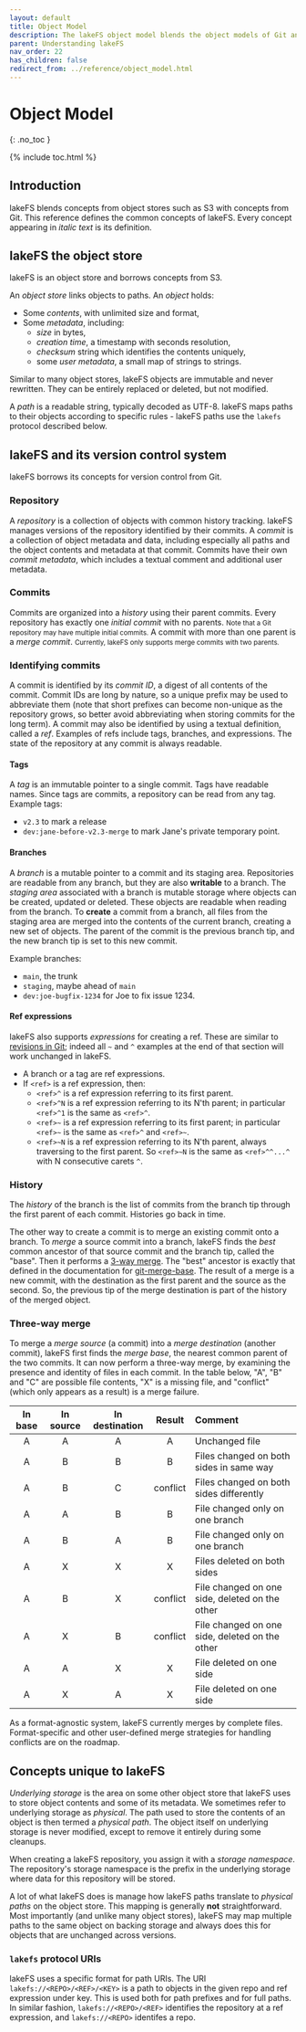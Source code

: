 ```yaml
---
layout: default
title: Object Model 
description: The lakeFS object model blends the object models of Git and object stores such as S3. Check out this page to learn more.
parent: Understanding lakeFS
nav_order: 22
has_children: false
redirect_from: ../reference/object_model.html
---
```


# Object Model
{: .no_toc }

{% include toc.html %}

## Introduction

lakeFS blends concepts from object stores such as S3 with concepts from Git. This reference
defines the common concepts of lakeFS. Every concept appearing in _italic text_ is its
definition.

## lakeFS the object store

lakeFS is an object store and borrows concepts from S3.

An _object store_ links objects to paths. An _object_ holds:

* Some _contents_, with unlimited size and format,
* Some _metadata_, including:
  + _size_ in bytes,
  + _creation time_, a timestamp with seconds resolution,
  + _checksum_ string which identifies the contents uniquely,
  + some _user metadata_, a small map of strings to strings.

Similar to many object stores, lakeFS objects are immutable and never rewritten. They can
be entirely replaced or deleted, but not modified.

A _path_ is a readable string, typically decoded as UTF-8. lakeFS maps paths to their objects
according to specific rules - lakeFS paths use the `lakefs` protocol described below.

## lakeFS and its version control system

lakeFS borrows its concepts for version control from Git.

### Repository

A _repository_ is a collection of objects with common history tracking. lakeFS manages
versions of the repository identified by their commits. A _commit_ is a collection of object
metadata and data, including especially all paths and the object contents and metadata at that
commit. Commits have their own _commit metadata_, which includes a textual comment and
additional user metadata.

### Commits

Commits are organized into a _history_ using their parent commits. Every repository has
exactly one _initial commit_ with no parents. <span style="font-size: smaller">Note that a
Git repository may have multiple initial commits.</span> A commit with more than one parent is
a _merge commit_. <span style="font-size: smaller">Currently, lakeFS only supports merge
commits with two parents.</span>

### Identifying commits

A commit is identified by its _commit ID_, a digest of all contents of the commit. Commit IDs
are long by nature, so a unique prefix may be used to abbreviate them (note that short
prefixes can become non-unique as the repository grows, so better avoid abbreviating when
storing commits for the long term). A commit may also be identified by using a textual
definition, called a _ref_. Examples of refs include tags, branches, and expressions. The
state of the repository at any commit is always readable.

#### Tags

A _tag_ is an immutable pointer to a single commit. Tags have readable names. Since tags
are commits, a repository can be read from any tag. Example tags:

* `v2.3` to mark a release
* `dev:jane-before-v2.3-merge` to mark Jane's private temporary point.

#### Branches

A _branch_ is a mutable pointer to a commit and its staging area. Repositories are readable
from any branch, but they are also **writable** to a branch. The _staging area_ associated
with a branch is mutable storage where objects can be created, updated or deleted. These
objects are readable when reading from the branch. To **create** a commit from a branch, all
files from the staging area are merged into the contents of the current branch, creating a
new set of objects. The parent of the commit is the previous branch tip, and the new branch
tip is set to this new commit. 

Example branches:

* `main`, the trunk
* `staging`, maybe ahead of `main`
* `dev:joe-bugfix-1234` for Joe to fix issue 1234.

#### Ref expressions

lakeFS also supports _expressions_ for creating a ref. These are similar to [revisions in
Git](https://git-scm.com/docs/gitrevisions#_specifying_revisions); indeed all `~` and `^`
examples at the end of that section will work unchanged in lakeFS.

* A branch or a tag are ref expressions.
* If `<ref>` is a ref expression, then:
  + `<ref>^` is a ref expression referring to its first parent.
  + `<ref>^N` is a ref expression referring to its N'th parent; in particular `<ref>^1` is the
    same as `<ref>^`.
  + `<ref>~` is a ref expression referring to its first parent; in particular `<ref>~` is the
    same as `<ref>^` and `<ref>~`.
  + `<ref>~N` is a ref expression referring to its N'th parent, always traversing to the first
    parent.  So `<ref>~N` is the same as `<ref>^^...^` with N consecutive carets `^`.

### History

The _history_ of the branch is the list of commits from the branch tip through the first
parent of each commit. Histories go back in time.

The other way to create a commit is to merge an existing commit onto a branch. To _merge_ a
source commit into a branch, lakeFS finds the _best_ common ancestor of that source commit and
the branch tip, called the "base". Then it performs a [3-way merge](#three-way-merge). The
"best" ancestor is exactly that defined in the documentation for
[git-merge-base](https://git-scm.com/docs/git-merge-base#_description). The result of a merge
is a new commit, with the destination as the first parent and the source as the second. So,
the previous tip of the merge destination is part of the history of the merged object.

### Three-way merge

To merge a _merge source_ (a commit) into a _merge destination_ (another commit), lakeFS first
finds the _merge base_, the nearest common parent of the two commits. It can now perform a
three-way merge, by examining the presence and identity of files in each commit. In the table
below, "A", "B" and "C" are possible file contents, "X" is a missing file, and "conflict"
(which only appears as a result) is a merge failure.

| **In base** | **In source** | **In destination** | **Result** | **Comment**                                    |
| :---:       | :---:         | :---:              | :---:      | :---                                           |
| A           | A             | A                  | A          | Unchanged file                                 |
| A           | B             | B                  | B          | Files changed on both sides in same way        |
| A           | B             | C                  | conflict   | Files changed on both sides differently        |
| A           | A             | B                  | B          | File changed only on one branch                |
| A           | B             | A                  | B          | File changed only on one branch                |
| A           | X             | X                  | X          | Files deleted on both sides                    |
| A           | B             | X                  | conflict   | File changed on one side, deleted on the other |
| A           | X             | B                  | conflict   | File changed on one side, deleted on the other |
| A           | A             | X                  | X          | File deleted on one side                       |
| A           | X             | A                  | X          | File deleted on one side                       |

As a format-agnostic system, lakeFS currently merges by complete files. Format-specific and
other user-defined merge strategies for handling conflicts are on the roadmap.

## Concepts unique to lakeFS

_Underlying storage_ is the area on some other object store that lakeFS uses to store object
contents and some of its metadata. We sometimes refer to underlying storage as _physical_.
The path used to store the contents of an object is then termed a _physical path_. The object
itself on underlying storage is never modified, except to remove it entirely during some
cleanups.

When creating a lakeFS repository, you assign it with a _storage namespace_. The repository's
storage namespace is the prefix in the underlying storage where data for this repository
will be stored.

A lot of what lakeFS does is manage how lakeFS paths translate to _physical paths_ on the
object store. This mapping is generally **not** straightforward. Most importantly (and unlike
many object stores), lakeFS may map multiple paths to the same object on backing storage and
always does this for objects that are unchanged across versions.

### `lakefs` protocol URIs

lakeFS uses a specific format for path URIs. The URI `lakefs://<REPO>/<REF>/<KEY>` is a path
to objects in the given repo and ref expression under key. This is used both for path
prefixes and for full paths. In similar fashion, `lakefs://<REPO>/<REF>` identifies the
repository at a ref expression, and `lakefs://<REPO>` identifes a repo.
